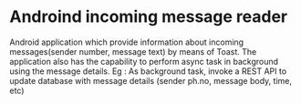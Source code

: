 # Androind incoming message reader

Android application which provide information about incoming messages(sender number, message text) by means of Toast.
The application also has the capability to perform async task in background using the message details.
Eg : As background task, invoke a REST API to update database with message details (sender ph.no, message body, time, etc)
